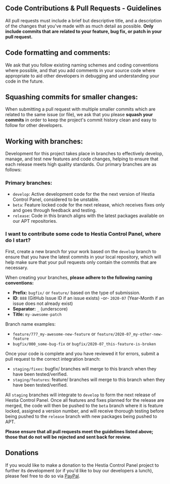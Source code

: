 Code Contributions & Pull Requests - Guidelines
-----------------------

All pull requests must include a brief but descriptive title, and a description of the changes that you've made with as much detail as possible. **Only include commits that are related to your feature, bug fix, or patch in your pull request.**

## Code formatting and comments:
We ask that you follow existing naming schemes and coding conventions where possible, and that you add comments in your source code where appropriate to aid other developers in debugging and understanding your code in the future.

## Squashing commits for smaller changes:
When submitting a pull request with multiple smaller commits which are related to the same issue (or file), we ask that you please **squash your commits** in order to keep the project's commit history clean and easy to follow for other developers.

## Working with branches:
Development for this project takes place in branches to effectively develop, manage, and test new features and code changes, helping to ensure that each release meets high quality standards. Our primary branches are as follows:

### Primary branches:

* `develop`: Active development code for the the next version of Hestia Control Panel, considered to be unstable.
* `beta`: Feature locked code for the next release, which receives fixes only and goes through feedback and testing.
* `release`: Code in this branch aligns with the latest packages available on our APT repositories.

### I want to contribute some code to Hestia Control Panel, where do I start?

First, create a new branch for your work based on the `develop` branch to ensure that you have the latest commits in your local repository, which will help make sure that your pull requests only contain the commits that are necessary. 

When creating your branches, **please adhere to the following naming conventions:**

- **Prefix:** `bugfix/` or `feature/` based on the type of submission.
- **ID**: `888` (GitHub Issue ID if an issue exists) -or- `2020-07` (Year-Month if an issue does not already exist)
- **Separator:** `_` (underscore)
- **Title:** `my-awesome-patch`

Branch name examples:
* `feature/777_my-awesome-new-feature` or `feature/2020-07_my-other-new-feature`
* `bugfix/000_some-bug-fix` or `bugfix/2020-07_this-feature-is-broken`

Once your code is complete and you have reviewed it for errors, submit a pull request to the correct integration branch:

* `staging/fixes`: bugfix/ branches will merge to this branch when they have been tested/verified.
* `staging/features`: feature/ branches will merge to this branch when they have been tested/verified.

All `staging` branches will integrate to `develop` to form the next release of Hestia Control Panel. Once all features and fixes planned for the release are merged, the code will then be pushed to the `beta` branch where it is feature locked, assigned a version number, and will receive thorough testing before being pushed to the `release` branch with new packages being pushed to APT.

**Please ensure that all pull requests meet the guidelines listed above; those that do not will be rejected and sent back for review.**

Donations
-----------------------
If you would like to make a donation to the Hestia Control Panel project to further its development (or if you'd like to buy our developers a lunch), please feel free to do so via [PayPal](https://www.paypal.com/cgi-bin/webscr?cmd=_s-xclick&hosted_button_id=ST87LQH2CHGLA).